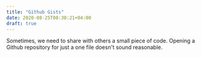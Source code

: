 ```yaml
---
title: "Github Gists"
date: 2020-08-25T08:30:21+04:00
draft: true
---
```


Sometimes, we need to share with others a small piece of code. Opening a Github repository for just a one file doesn't sound reasonable.

